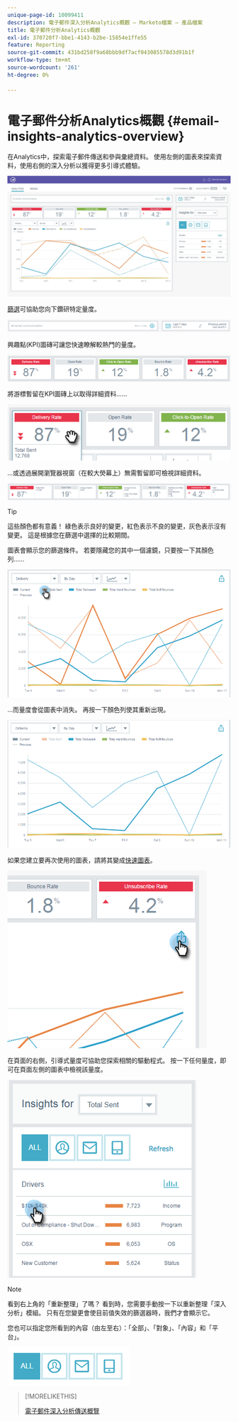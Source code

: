 ```yaml
---
unique-page-id: 10099411
description: 電子郵件深入分析Analytics概觀 — Marketo檔案 — 產品檔案
title: 電子郵件分析Analytics概觀
exl-id: 370720f7-bbe1-4143-b2be-15854e1ffe55
feature: Reporting
source-git-commit: 431bd258f9a68bbb9df7acf043085578d3d91b1f
workflow-type: tm+mt
source-wordcount: '261'
ht-degree: 0%

---
```


# 電子郵件分析Analytics概觀 {#email-insights-analytics-overview}

在Analytics中，探索電子郵件傳送和參與彙總資料。 使用左側的圖表來探索資料，使用右側的深入分析以獲得更多引導式體驗。

![](assets/emailanalytics-1.jpg)

[篩選](/help/marketo/product-docs/reporting/email-insights/filtering-in-email-insights.md)可協助您向下鑽研特定量度。

![](assets/filter-field.png)

興趣點(KPI)圖磚可讓您快速瞭解較熱門的量度。

![](assets/kpi.png)

將游標暫留在KPI圖磚上以取得詳細資料……

![](assets/kpi-hover.png)

...或透過展開瀏覽器視窗（在較大熒幕上）無需暫留即可檢視詳細資料。

![](assets/kpi-wide.png)

>[!TIP]
>
>這些顏色都有意義！ 綠色表示良好的變更，紅色表示不良的變更，灰色表示沒有變更。 這是根據您在篩選中選擇的比較期間。

圖表會顯示您的篩選條件。 若要隱藏您的其中一個濾鏡，只要按一下其顏色列……

![](assets/chart1.png)

...而量度會從圖表中消失。 再按一下顏色列使其重新出現。

![](assets/chart2.png)

如果您建立要再次使用的圖表，請將其變成[快速圖表](/help/marketo/product-docs/reporting/email-insights/email-insights-quick-charts.md)。

![](assets/quick-chart.png)

在頁面的右側，引導式量度可協助您探索相關的驅動程式。 按一下任何量度，即可在頁面左側的圖表中檢視該量度。

![](assets/guided-metrics-ps.png)

>[!NOTE]
>
>看到右上角的「重新整理」了嗎？ 看到時，您需要手動按一下以重新整理「深入分析」模組。 只有在您變更會使目前值失效的篩選器時，我們才會顯示它。

您也可以指定您所看到的內容（由左至右）：「全部」、「對象」、「內容」和「平台」。

![](assets/guided-bar.png)

>[!MORELIKETHIS]
>
>[電子郵件深入分析傳送概覽](/help/marketo/product-docs/reporting/email-insights/email-insights-sends-overview.md)
